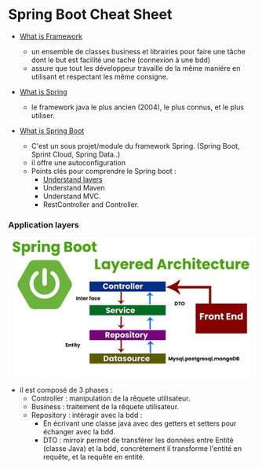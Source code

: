 # Spring Boot Cheat Sheet
- [What is Framework](framework)
    - un ensemble de classes business et librairies pour faire une tâche dont le but est facilité une tache (connexion à une bdd)
    - assure que tout les développeur travaille de la même maniére en utilisant et respectant les même consigne. 

- [What is Spring](framework)
    - le framework java le plus ancien (2004), le plus connus, et le plus utiliser. 

- [What is Spring Boot](framework)
    - C'est un sous projet/module du framework Spring. (Spring Boot, Sprint Cloud, Spring Data..)
    - il offre une autoconfiguration 
    - Points clés pour comprendre le Spring boot : 
        - [Understand layers](###Application-layers) 
        - Understand Maven 
        - Understand MVC.
        - RestController and Controller.

### Application layers
![layered architecture](./applicationLayers.png)
- il est composé de 3 phases : 
    - Controller : manipulation de la rêquete utilisateur.
    - Business : traitement de la rêquete utilisateur.
    - Repository : intéragir avec la bdd :  
        - En écrivant une classe java avec des getters et setters pour échanger avec la bdd.
        - DTO : mirroir permet de transférer les données entre Entité (classe Java) et la bdd, concrétement il transforme l'entité en requête, et la requête en entité. 



